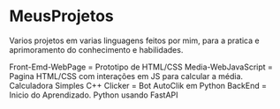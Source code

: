 # MeusProjetos
Varios projetos em varias linguagens feitos por mim, para a pratica e aprimoramento do conhecimento e habilidades.

Front-Emd-WebPage = Prototipo de HTML/CSS
Media-WebJavaScript = Pagina HTML/CSS com interações em JS para calcular a média.
Calculadora Simples C++
Clicker = Bot AutoClik em Python
BackEnd = Inicio do Aprendizado. Python usando FastAPI 


